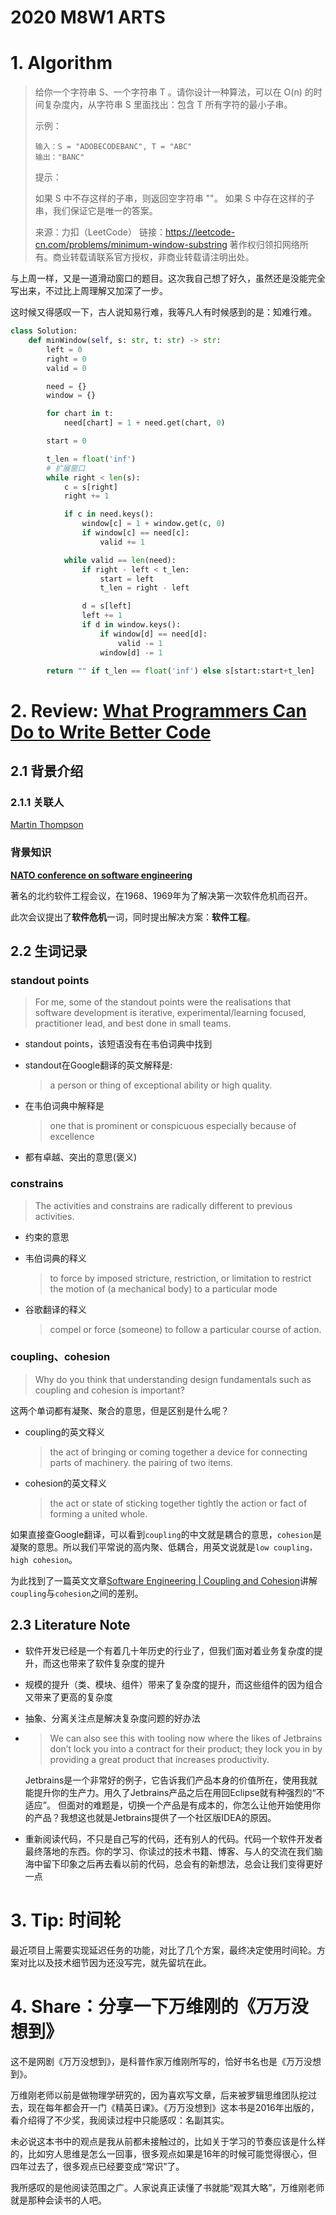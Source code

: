 # 2020 M8W1 ARTS

# 1. Algorithm

> 给你一个字符串 S、一个字符串 T 。请你设计一种算法，可以在 O(n) 的时间复杂度内，从字符串 S 里面找出：包含 T 所有字符的最小子串。
>
> 
>
> 示例：
>
> ```
> 输入：S = "ADOBECODEBANC", T = "ABC"
> 输出："BANC"
> ```
>
>
> 提示：
>
> 如果 S 中不存这样的子串，则返回空字符串 ""。
> 如果 S 中存在这样的子串，我们保证它是唯一的答案。
>
> 来源：力扣（LeetCode）
> 链接：https://leetcode-cn.com/problems/minimum-window-substring
> 著作权归领扣网络所有。商业转载请联系官方授权，非商业转载请注明出处。

与上周一样，又是一道滑动窗口的题目。这次我自己想了好久，虽然还是没能完全写出来，不过比上周理解又加深了一步。

这时候又得感叹一下，古人说知易行难，我等凡人有时候感到的是：知难行难。

```python
class Solution:
    def minWindow(self, s: str, t: str) -> str:
        left = 0
        right = 0
        valid = 0

        need = {}
        window = {}

        for chart in t:
            need[chart] = 1 + need.get(chart, 0)

        start = 0

        t_len = float('inf')
        # 扩展窗口
        while right < len(s):
            c = s[right]
            right += 1

            if c in need.keys():
                window[c] = 1 + window.get(c, 0)
                if window[c] == need[c]:
                    valid += 1

            while valid == len(need):
                if right - left < t_len:
                    start = left
                    t_len = right - left

                d = s[left]
                left += 1
                if d in window.keys():
                    if window[d] == need[d]:
                        valid -= 1
                    window[d] -= 1

        return "" if t_len == float('inf') else s[start:start+t_len]

```



# 2. Review: [What Programmers Can Do to Write Better Code](https://www.infoq.com/news/2016/06/programmers-write-better-code/?itm_source=presentations_about_DesignPattern&itm_medium=link&itm_campaign=DesignPattern)

## 2.1 背景介绍

### 2.1.1 关联人

[Martin Thompson](https://www.linkedin.com/in/martinjthompson/?originalSubdomain=uk)

### 背景知识

**[NATO conference on software engineering](https://en.wikipedia.org/wiki/NATO_Software_Engineering_Conferences)**

著名的北约软件工程会议，在1968、1969年为了解决第一次软件危机而召开。

此次会议提出了**软件危机**一词，同时提出解决方案：**软件工程**。

## 2.2 生词记录

### standout points 

> For me, some of the standout points were the realisations that software development is iterative, experimental/learning focused, practitioner lead, and best done in small teams.

- standout points，该短语没有在韦伯词典中找到
- standout在Google翻译的英文解释是:
	
	> a person or thing of exceptional ability or high quality.
- 在韦伯词典中解释是
  
    > one that is prominent or conspicuous especially because of excellence
- 都有卓越、突出的意思(褒义)

### constrains

> The activities and constrains are radically different to previous activities. 

- 约束的意思
- 韦伯词典的释义
	> to force by imposed stricture, restriction, or limitation
	> to restrict the motion of (a mechanical body) to a particular mode
- 谷歌翻译的释义
	
	> compel or force (someone) to follow a particular course of action.

### coupling、cohesion

> Why do you think that understanding design fundamentals such as coupling and cohesion is important?

这两个单词都有凝聚、聚合的意思，但是区别是什么呢？

- coupling的英文释义
	> the act of bringing or coming together
	> a device for connecting parts of machinery.
	> the pairing of two items.

- cohesion的英文释义
	> the act or state of sticking together tightly
	> the action or fact of forming a united whole.

如果直接查Google翻译，可以看到`coupling`的中文就是耦合的意思，`cohesion`是凝聚的意思。所以我们平常说的高内聚、低耦合，用英文说就是`low coupling，high cohesion`。

为此找到了一篇英文文章[Software Engineering | Coupling and Cohesion](https://www.geeksforgeeks.org/software-engineering-coupling-and-cohesion/)讲解`coupling`与`cohesion`之间的差别。

## 2.3 Literature Note

- 软件开发已经是一个有着几十年历史的行业了，但我们面对着业务复杂度的提升，而这也带来了软件复杂度的提升
- 规模的提升（类、模块、组件）带来了复杂度的提升，而这些组件的因为组合又带来了更高的复杂度
- 抽象、分离关注点是解决复杂度问题的好办法
- > We can also see this with tooling now where the likes of Jetbrains don’t lock you into a contract for their product; they lock you in by providing a great product that increases productivity.
  
	Jetbrains是一个非常好的例子，它告诉我们产品本身的价值所在，使用我就能提升你的生产力。用久了Jetbrains产品之后在用回Eclipse就有种强烈的“不适应”。
	但面对的难题是，切换一个产品是有成本的，你怎么让他开始使用你的产品？我想这也就是Jetbrains提供了一个社区版IDEA的原因。
- 重新阅读代码，不只是自己写的代码，还有别人的代码。代码一个软件开发者最终落地的东西。你的学习、你读过的技术书籍、博客、与人的交流在我们脑海中留下印象之后再去看以前的代码，总会有的新想法，总会让我们变得更好一点

# 3. Tip: 时间轮

最近项目上需要实现延迟任务的功能，对比了几个方案，最终决定使用时间轮。方案对比以及技术细节因为还没写完，就先留坑在此。

# 4. Share：分享一下万维刚的《万万没想到》

这不是网剧《万万没想到》，是科普作家万维刚所写的，恰好书名也是《万万没想到》。

万维刚老师以前是做物理学研究的，因为喜欢写文章，后来被罗辑思维团队挖过去，现在每年都会开一门《精英日课》。《万万没想到》这本书是2016年出版的，看介绍得了不少奖，我阅读过程中只能感叹：名副其实。

未必说这本书中的观点是我从前都未接触过的，比如关于学习的节奏应该是什么样的，比如穷人思维是怎么一回事，很多观点如果是16年的时候可能觉得很心，但四年过去了，很多观点已经要变成“常识”了。

我所感叹的是他阅读范围之广。人家说真正读懂了书就能“观其大略”，万维刚老师就是那种会读书的人吧。
